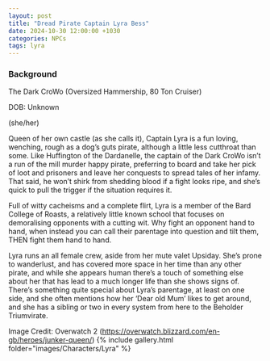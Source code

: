 ```yaml
---
layout: post
title: "Dread Pirate Captain Lyra Bess"
date: 2024-10-30 12:00:00 +1030
categories: NPCs
tags: lyra
---
```

### Background
The Dark CroWo (Oversized Hammership, 80 Ton Cruiser)

DOB: Unknown

(she/her)




Queen of her own castle (as she calls it), Captain Lyra is a fun loving, wenching, rough as a dog’s guts pirate, although a little less cutthroat than some. Like Huffington of the Dardanelle, the captain of the Dark CroWo isn’t a run of the mill murder happy pirate, preferring to board and take her pick of loot and prisoners and leave her conquests to spread tales of her infamy. That said, he won’t shirk from shedding blood if a fight looks ripe, and she’s quick to pull the trigger if the situation requires it.

Full of witty cacheisms and a complete flirt, Lyra is a member of the Bard College of Roasts, a relatively little known school that focuses on demoralising opponents with a cutting wit. Why fight an opponent hand to hand, when instead you can call their parentage into question and tilt them, THEN fight them hand to hand.

Lyra runs an all female crew, aside from her mute valet Upsiday. She’s prone to wanderlust, and has covered more space in her time than any other pirate, and while she appears human there’s a touch of something else about her that has lead to a much longer life than she shows signs of. There’s something quite special about Lyra’s parentage, at least on one side, and she often mentions how her ‘Dear old Mum’ likes to get around, and she has a sibling or two in every system from here to the Beholder Triumvirate.




Image Credit: Overwatch 2 (https://overwatch.blizzard.com/en-gb/heroes/junker-queen/)
{% include gallery.html folder="images/Characters/Lyra" %}